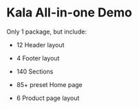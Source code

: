 # Kala All-in-one Demo

Only 1 package, but include:

* 12 Header layout

* 4 Footer layout

* 140 Sections

* 85+ preset Home page

* 6 Product page layout